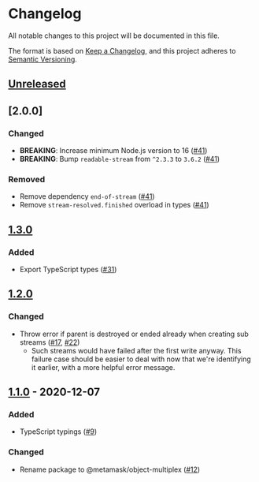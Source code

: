 # Changelog
All notable changes to this project will be documented in this file.

The format is based on [Keep a Changelog](https://keepachangelog.com/en/1.0.0/),
and this project adheres to [Semantic Versioning](https://semver.org/spec/v2.0.0.html).

## [Unreleased]

## [2.0.0]
### Changed
- **BREAKING**: Increase minimum Node.js version to 16 ([#41](https://github.com/MetaMask/object-multiplex/pull/41))
- **BREAKING**: Bump `readable-stream` from `^2.3.3` to `3.6.2` ([#41](https://github.com/MetaMask/object-multiplex/pull/41))

### Removed
- Remove dependency `end-of-stream` ([#41](https://github.com/MetaMask/object-multiplex/pull/41))
- Remove `stream-resolved.finished` overload in types ([#41](https://github.com/MetaMask/object-multiplex/pull/41))

## [1.3.0]
### Added
- Export TypeScript types ([#31](https://github.com/MetaMask/object-multiplex/pull/31))

## [1.2.0]
### Changed
- Throw error if parent is destroyed or ended already when creating sub streams ([#17](https://github.com/MetaMask/object-multiplex/pull/17), [#22](https://github.com/MetaMask/object-multiplex/pull/22))
  - Such streams would have failed after the first write anyway. This failure case should be easier to deal with now that we're identifying it earlier, with a more helpful error message.

## [1.1.0] - 2020-12-07
### Added
- TypeScript typings ([#9](https://github.com/MetaMask/object-multiplex/pull/9))

### Changed
- Rename package to @metamask/object-multiplex ([#12](https://github.com/MetaMask/object-multiplex/pull/12))

[Unreleased]: https://github.com/MetaMask/object-multiplex/compare/v1.3.0...HEAD
[1.3.0]: https://github.com/MetaMask/object-multiplex/compare/v1.2.0...v1.3.0
[1.2.0]: https://github.com/MetaMask/object-multiplex/compare/v1.1.0...v1.2.0
[1.1.0]: https://github.com/MetaMask/object-multiplex/releases/tag/v1.1.0
